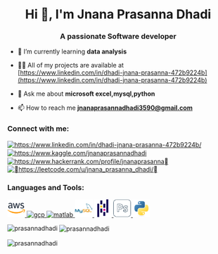 <h1 align="center">Hi 👋, I'm Jnana Prasanna Dhadi</h1>
<h3 align="center">A passionate Software developer</h3>

- 🌱 I’m currently learning **data analysis**

- 👨‍💻 All of my projects are available at [https://www.linkedin.com/in/dhadi-jnana-prasanna-472b9224b](https://www.linkedin.com/in/dhadi-jnana-prasanna-472b9224b)

- 💬 Ask me about **microsoft excel,mysql,python**

- 📫 How to reach me **jnanaprasannadhadi3590@gmail.com**

<h3 align="left">Connect with me:</h3>
<p align="left">
<a href="https://linkedin.com/in/https://www.linkedin.com/in/dhadi-jnana-prasanna-472b9224b/" target="blank"><img align="center" src="https://raw.githubusercontent.com/rahuldkjain/github-profile-readme-generator/master/src/images/icons/Social/linked-in-alt.svg" alt="https://www.linkedin.com/in/dhadi-jnana-prasanna-472b9224b/" height="30" width="40" /></a>
<a href="https://kaggle.com/https://www.kaggle.com/jnanaprasannadhadi" target="blank"><img align="center" src="https://raw.githubusercontent.com/rahuldkjain/github-profile-readme-generator/master/src/images/icons/Social/kaggle.svg" alt="https://www.kaggle.com/jnanaprasannadhadi" height="30" width="40" /></a>
<a href="https://www.hackerrank.com/https://www.hackerrank.com/profile/jnanaprasanna" target="blank"><img align="center" src="https://raw.githubusercontent.com/rahuldkjain/github-profile-readme-generator/master/src/images/icons/Social/hackerrank.svg" alt="https://www.hackerrank.com/profile/jnanaprasanna" height="30" width="40" /></a>
<a href="https://www.leetcode.com/https://leetcode.com/u/jnana_prasanna_dhadi/" target="blank"><img align="center" src="https://raw.githubusercontent.com/rahuldkjain/github-profile-readme-generator/master/src/images/icons/Social/leet-code.svg" alt="https://leetcode.com/u/jnana_prasanna_dhadi/" height="30" width="40" /></a>
</p>

<h3 align="left">Languages and Tools:</h3>
<p align="left"> <a href="https://aws.amazon.com" target="_blank" rel="noreferrer"> <img src="https://raw.githubusercontent.com/devicons/devicon/master/icons/amazonwebservices/amazonwebservices-original-wordmark.svg" alt="aws" width="40" height="40"/> </a> <a href="https://cloud.google.com" target="_blank" rel="noreferrer"> <img src="https://www.vectorlogo.zone/logos/google_cloud/google_cloud-icon.svg" alt="gcp" width="40" height="40"/> </a> <a href="https://www.mathworks.com/" target="_blank" rel="noreferrer"> <img src="https://upload.wikimedia.org/wikipedia/commons/2/21/Matlab_Logo.png" alt="matlab" width="40" height="40"/> </a> <a href="https://www.mysql.com/" target="_blank" rel="noreferrer"> <img src="https://raw.githubusercontent.com/devicons/devicon/master/icons/mysql/mysql-original-wordmark.svg" alt="mysql" width="40" height="40"/> </a> <a href="https://pandas.pydata.org/" target="_blank" rel="noreferrer"> <img src="https://raw.githubusercontent.com/devicons/devicon/2ae2a900d2f041da66e950e4d48052658d850630/icons/pandas/pandas-original.svg" alt="pandas" width="40" height="40"/> </a> <a href="https://www.photoshop.com/en" target="_blank" rel="noreferrer"> <img src="https://raw.githubusercontent.com/devicons/devicon/master/icons/photoshop/photoshop-line.svg" alt="photoshop" width="40" height="40"/> </a> <a href="https://www.python.org" target="_blank" rel="noreferrer"> <img src="https://raw.githubusercontent.com/devicons/devicon/master/icons/python/python-original.svg" alt="python" width="40" height="40"/> </a> </p>

<p><img align="left" src="https://github-readme-stats.vercel.app/api/top-langs?username=prasannadhadi&show_icons=true&locale=en&layout=compact" alt="prasannadhadi" /></p>

<p>&nbsp;<img align="center" src="https://github-readme-stats.vercel.app/api?username=prasannadhadi&show_icons=true&locale=en" alt="prasannadhadi" /></p>

<p><img align="center" src="https://github-readme-streak-stats.herokuapp.com/?user=prasannadhadi&" alt="prasannadhadi" /></p>
